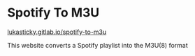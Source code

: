 # Spotify To M3U

[lukasticky.gitlab.io/spotify-to-m3u](https://lukasticky.gitlab.io/spotify-to-m3u/)

This website converts a Spotify playlist into the M3U(8) format